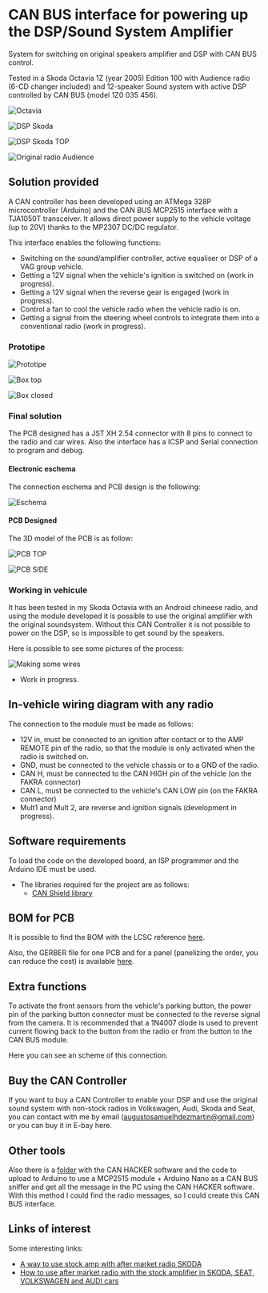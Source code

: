 # CAN BUS interface for powering up the DSP/Sound System Amplifier

System for switching on original speakers amplifier and DSP with CAN BUS control.

Tested in a Skoda Octavia 1Z (year 2005) Edition 100 with Audience radio (6-CD changer included) and 12-speaker Sound system with active DSP controlled by CAN BUS (model 1Z0 035 456).

![Octavia](/Images/Skoda-100.jpg "Skoda Octavia Edition 100 (Model tested)")

![DSP Skoda](/Images/DSP-Skoda.jpeg "DSP Picture")

![DSP Skoda TOP](/Images/DSP-Skoda-2.jpeg "DSP TOP Picture")

![Original radio Audience](/Images/Audience-radio.jpg "Original Car Radio")

## Solution provided

A CAN controller has been developed using an ATMega 328P microcontroller (Arduino) and the CAN BUS MCP2515 interface with a TJA1050T transceiver. It allows direct power supply to the vehicle voltage (up to 20V) thanks to the MP2307 DC/DC regulator.

This interface enables the following functions:
- Switching on the sound/amplifier controller, active equaliser or DSP of a VAG group vehicle.
- Getting a 12V signal when the vehicle's ignition is switched on (work in progress).
- Getting a 12V signal when the reverse gear is engaged (work in progress).
- Control a fan to cool the vehicle radio when the vehicle radio is on.
- Getting a signal from the steering wheel controls to integrate them into a conventional radio (work in progress).

### Prototipe

![Prototipe](/Images/Prototipe.jpg)

![Box top](/Images/box-opened.jpg)

![Box closed](/Images/Box-closed.jpg)

### Final solution

The PCB designed has a JST XH 2.54 connector with 8 pins to connect to the radio and car wires. Also the interface has a ICSP and Serial connection to program and debug.

#### Electronic eschema

The connection eschema and PCB design is the following:

![Eschema](/Images/PCB_eschema.png)

#### PCB Designed

The 3D model of the PCB is as follow:

![PCB TOP](/Images/PCB-render-top.png)


![PCB SIDE](/Images/PCB-render-side.png)

### Working in vehicule

It has been tested in my Skoda Octavia with an Android chineese radio, and using the module developed it is possible to use the original amplifier with the original soundsystem. Without this CAN Controller it is not possible to power on the DSP, so is impossible to get sound by the speakers. 

Here is possible to see some pictures of the process:

![Making some wires](/Images/Skoda-cables.jpg)

- Work in progress.

## In-vehicle wiring diagram with any radio

The connection to the module must be made as follows:

- 12V in, must be connected to an ignition after contact or to the AMP REMOTE pin of the radio, so that the module is only activated when the radio is switched on.
- GND, must be connected to the vehicle chassis or to a GND of the radio.
- CAN H, must be connected to the CAN HIGH pin of the vehicle (on the FAKRA connector)
- CAN L, must be connected to the vehicle's CAN LOW pin (on the FAKRA connector)
- Mult1 and Mult 2, are reverse and ignition signals (development in progress).

## Software requirements

To load the code on the developed board, an ISP programmer and the Arduino IDE must be used.
- The libraries required for the project are as follows:
  - [CAN Shield library](https://github.com/coryjfowler/MCP_CAN_lib)

## BOM for PCB

It is possible to find the BOM with the LCSC reference [here](/Electronic/PCB/CanBus-Radio-VAG-V1.0/ASSEMBLY/CanBus-Radio-VAG-V1.0-BOM.xlsx).

Also, the GERBER file for one PCB and for a panel (panelizing the order, you can reduce the cost) is available [here](/Electronic/PCB/CanBus-Radio-VAG-V1.0/GERBER/CanBus-Radio-VAG-V1-Gerber.zip).

## Extra functions

To activate the front sensors from the vehicle's parking button, the power pin of the parking button connector must be connected to the reverse signal from the camera. It is recommended that a 1N4007 diode is used to prevent current flowing back to the button from the radio or from the button to the CAN BUS module.

Here you can see an scheme of this connection.

## Buy the CAN Controller

If you want to buy a CAN Controller to enable your DSP and use the original sound system with non-stock radios in Volkswagen, Audi, Skoda and Seat, you can contact with me by email (augustosamuelhdezmartin@gmail.com) or you can buy it in E-bay here.

## Other tools

Also there is a [folder](/Arduino/tools/CanHacker/) with the CAN HACKER software and the code to upload to Arduino to use a MCP2515 module + Arduino Nano as a CAN BUS sniffer and get all the message in the PC using the CAN HACKER software. With this method I could find the radio messages, so I could create this CAN BUS interface.

## Links of interest

Some interesting links:

- [A way to use stock amp with after market radio SKODA](https://www.briskoda.net/forums/topic/449813-solved-better-way-of-using-stock-amp-with-after-market-radio/#comment-5463635)
- [How to use after market radio with the stock amplifier in SKODA, SEAT, VOLKSWAGEN and AUDI cars](https://www.briskoda.net/forums/topic/378504-solved-how-to-use-stock-amplifier-with-after-market-hu/)